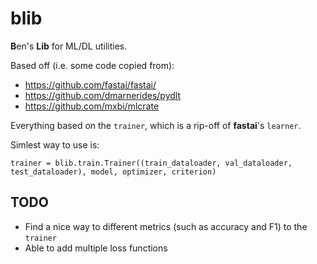 # blib
**B**en's **Lib** for ML/DL utilities. 

Based off (i.e. some code copied from):
  - https://github.com/fastai/fastai/
  - https://github.com/dmarnerides/pydlt
  - https://github.com/mxbi/mlcrate

Everything based on the `trainer`, which is a rip-off of __fastai__'s `learner`.

Simlest way to use is:

`trainer = blib.train.Trainer((train_dataloader, val_dataloader, test_dataloader), model, optimizer, criterion)`

## TODO

  - Find a nice way to different metrics (such as accuracy and F1) to the `trainer`
  - Able to add multiple loss functions